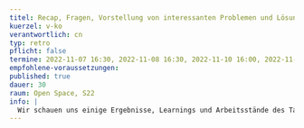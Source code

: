 ```yaml
---
titel: Recap, Fragen, Vorstellung von interessanten Problemen und Lösungen
kuerzel: v-ko
verantwortlich: cn
typ: retro
pflicht: false
termine: 2022-11-07 16:30, 2022-11-08 16:30, 2022-11-10 16:00, 2022-11-14 16:00, 2022-11-15 16:30, 2022-11-17 16:30
empfohlene-voraussetzungen:
published: true
dauer: 30
raum: Open Space, S22
info: |
  Wir schauen uns einige Ergebnisse, Learnings und Arbeitsstände des Tages an und rekapitulieren die wesentlichen Themen und Herausforderungen.
---
```

